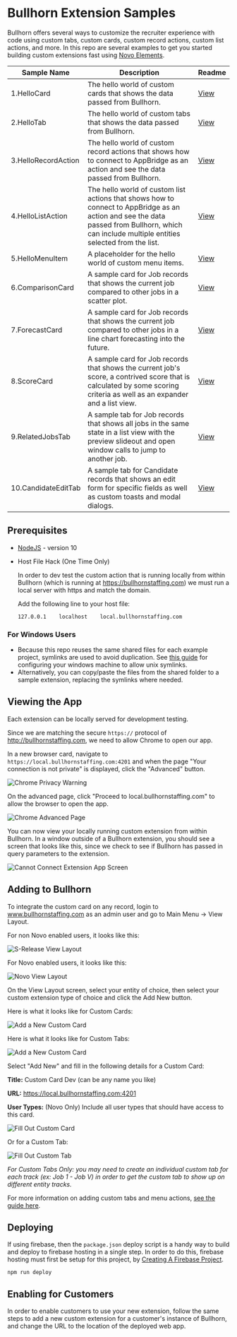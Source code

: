 # Bullhorn Extension Samples

Bullhorn offers several ways to customize the recruiter experience with code using custom tabs, custom cards, custom record actions, custom list actions, and more. In this repo are several examples to get you started building custom extensions fast using [Novo Elements](https://github.com/bullhorn/novo-elements).

| Sample Name        | Description                                                                    | Readme     |
|--------------------|--------------------------------------------------------------------------------|------------|
|1.HelloCard         | The hello world of custom cards that shows the data passed from Bullhorn.      | [View][#1]
|2.HelloTab          | The hello world of custom tabs that shows the data passed from Bullhorn.       | [View][#2]
|3.HelloRecordAction | The hello world of custom record actions that shows how to connect to AppBridge as an action and see the data passed from Bullhorn. | [View][#3]
|4.HelloListAction   | The hello world of custom list actions that shows how to connect to AppBridge as an action and see the data passed from Bullhorn, which can include multiple entities selected from the list. | [View][#4]
|5.HelloMenuItem     | A placeholder for the hello world of custom menu items.                        | [View][#5]
|6.ComparisonCard    | A sample card for Job records that shows the current job compared to other jobs in a scatter plot. | [View][#6]
|7.ForecastCard      | A sample card for Job records that shows the current job compared to other jobs in a line chart forecasting into the future. | [View][#7]
|8.ScoreCard         | A sample card for Job records that shows the current job's score, a contrived score that is calculated by some  scoring criteria as well as an expander and a list view. | [View][#8]
|9.RelatedJobsTab    | A sample tab for Job records that shows all jobs in the same state in a list view with the preview slideout and open window calls to jump to another job. | [View][#9]
|10.CandidateEditTab | A sample tab for Candidate records that shows an edit form for specific fields as well as custom toasts and modal dialogs. | [View][#10]

[#1]:01.HelloCard
[#2]:02.HelloTab
[#3]:03.HelloRecordAction
[#4]:04.HelloListAction
[#5]:05.HelloMenuItem
[#6]:06.ComparisonCard
[#7]:07.ForecastCard
[#8]:08.ScoreCard
[#9]:09.RelatedJobsTab
[#10]:10.CandidateEditTab

## Prerequisites

 * [NodeJS](https://nodejs.org/en/) - version 10

 * Host File Hack (One Time Only)
 
     In order to dev test the custom action that is running locally from within Bullhorn 
     (which is running at https://bullhornstaffing.com) we must run a local server with https
     and match the domain. 

     Add the following line to your host file:

     ```
     127.0.0.1    localhost    local.bullhornstaffing.com
     ```

### For Windows Users

 * Because this repo reuses the same shared files for each example project, symlinks are used to avoid duplication. See [this guide](https://www.joshkel.com/2018/01/18/symlinks-in-windows/) for configuring your windows machine to allow unix symlinks.
 * Alternatively, you can copy/paste the files from the shared folder to a sample extension, replacing the symlinks where needed.

## Viewing the App

Each extension can be locally served for development testing.

Since we are matching the secure `https://` protocol of http://bullhornstaffing.com, we need to allow Chrome to open our app.

In a new browser card, navigate to `https://local.bullhornstaffing.com:4201` and when the page 
"Your connection is not private" is displayed, click the "Advanced" button. 

![Chrome Privacy Warning](doc_files/privacy.png)

On the advanced page, click "Proceed to local.bullhornstaffing.com" to allow the browser to open the app.

![Chrome Advanced Page](doc_files/advanced.png)

You can now view your locally running custom extension from within Bullhorn. In a window outside of a Bullhorn extension,
you should see a screen that looks like this, since we check to see if Bullhorn has passed in query parameters to the extension.

![Cannot Connect Extension App Screen](doc_files/connect.png)

## Adding to Bullhorn

To integrate the custom card on any record, login to www.bullhornstaffing.com as an admin user 
and go to Main Menu -> View Layout.

For non Novo enabled users, it looks like this:

![S-Release View Layout](doc_files/view-layout-s.png)

For Novo enabled users, it looks like this:

![Novo View Layout](doc_files/view-layout-novo.png)

On the View Layout screen, select your entity of choice, then select your custom extension type of choice
and click the Add New button. 

Here is what it looks like for Custom Cards:

![Add a New Custom Card](doc_files/custom-card-add-button.png)

Here is what it looks like for Custom Tabs:

![Add a New Custom Card](doc_files/custom-tab-add-button.png)

Select "Add New" and fill in the following details for a Custom Card:

**Title:** Custom Card Dev (can be any name you like)

**URL:** https://local.bullhornstaffing.com:4201

**User Types:** (Novo Only) Include all user types that should have access to this card.

![Fill Out Custom Card](doc_files/custom-card.png)

Or for a Custom Tab:

![Fill Out Custom Tab](doc_files/custom-tab.png)

_For Custom Tabs Only: you may need to create an individual custom tab for each track (ex: Job 1 - Job V) 
in order to get the custom tab to show up on different entity tracks._

For more information on adding custom tabs and menu actions, [see the guide here](http://bullhorn.github.io/Custom-Tabs-and-Menu-Actions/).

## Deploying

If using firebase, then the `package.json` deploy script is a handy way to build and deploy to firebase hosting in a single step. 
In order to do this, firebase hosting must first be setup for this project, by [Creating A Firebase Project](https://firebase.google.com).

```npm
npm run deploy
```

## Enabling for Customers

In order to enable customers to use your new extension, follow the same steps to add a 
new custom extension for a customer's instance of Bullhorn, and change the URL to the
location of the deployed web app. 
